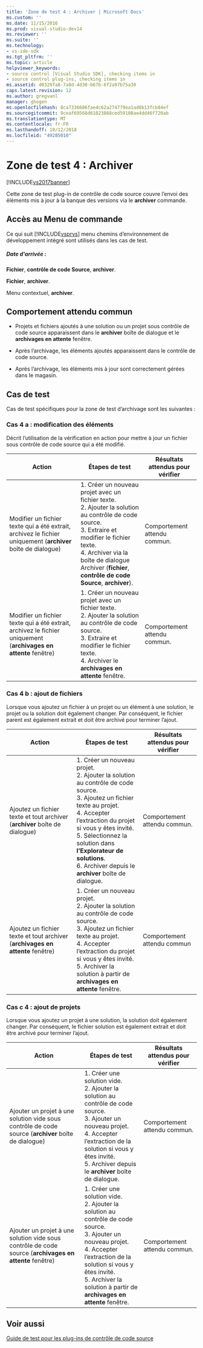```yaml
---
title: 'Zone de test 4 : Archiver | Microsoft Docs'
ms.custom: ''
ms.date: 11/15/2016
ms.prod: visual-studio-dev14
ms.reviewer: ''
ms.suite: ''
ms.technology:
- vs-ide-sdk
ms.tgt_pltfrm: ''
ms.topic: article
helpviewer_keywords:
- source control [Visual Studio SDK], checking items in
- source control plug-ins, checking items in
ms.assetid: d0329fa8-7a8d-4d30-b67b-6f2a97b75a30
caps.latest.revision: 12
ms.author: gregvanl
manager: ghogen
ms.openlocfilehash: 8ca7336686fae4c62a274779ea1ad8b13fcb84ef
ms.sourcegitcommit: 9ceaf69568d61023868ced59108ae4dd46f720ab
ms.translationtype: MT
ms.contentlocale: fr-FR
ms.lasthandoff: 10/12/2018
ms.locfileid: "49285010"
---
```

# <a name="test-area-4-check-in"></a>Zone de test 4 : Archiver
[!INCLUDE[vs2017banner](../../includes/vs2017banner.md)]

Cette zone de test plug-in de contrôle de code source couvre l’envoi des éléments mis à jour à la banque des versions via le **archiver** commande.  
  
## <a name="command-menu-access"></a>Accès au Menu de commande  
 Ce qui suit [!INCLUDE[vsprvs](../../includes/vsprvs-md.md)] menu chemins d’environnement de développement intégré sont utilisés dans les cas de test.  
  
##### <a name="check-in"></a>Date d'arrivée :  
 **Fichier**, **contrôle de code Source**, **archiver**.  
  
 **Fichier**, **archiver**.  
  
 Menu contextuel, **archiver**.  
  
## <a name="common-expected-behavior"></a>Comportement attendu commun  
  
-   Projets et fichiers ajoutés à une solution ou un projet sous contrôle de code source apparaissent dans le **archiver** boîte de dialogue et le **archivages en attente** fenêtre.  
  
-   Après l’archivage, les éléments ajoutés apparaissent dans le contrôle de code source.  
  
-   Après l’archivage, les éléments mis à jour sont correctement gérées dans le magasin.  
  
## <a name="test-cases"></a>Cas de test  
 Cas de test spécifiques pour la zone de test d’archivage sont les suivantes :  
  
### <a name="case-4a-modified-items"></a>Cas 4 a : modification des éléments  
 Décrit l’utilisation de la vérification en action pour mettre à jour un fichier sous contrôle de code source qui a été modifié.  
  
|Action|Étapes de test|Résultats attendus pour vérifier|  
|------------|----------------|--------------------------------|  
|Modifier un fichier texte qui a été extrait, archivez le fichier uniquement (**archiver** boîte de dialogue)|1.  Créer un nouveau projet avec un fichier texte.<br />2.  Ajouter la solution au contrôle de code source.<br />3.  Extraire et modifier le fichier texte.<br />4.  Archiver via la boîte de dialogue Archiver (**fichier**, **contrôle de code Source**, **archiver**).|Comportement attendu commun.|  
|Modifier un fichier texte qui a été extrait, archivez le fichier uniquement (**archivages en attente** fenêtre)|1.  Créer un nouveau projet avec un fichier texte.<br />2.  Ajouter la solution au contrôle de code source.<br />3.  Extraire et modifier le fichier texte.<br />4.  Archiver le **archivages en attente** fenêtre.|Comportement attendu commun.|  
  
### <a name="case-4b-adding-files"></a>Cas 4 b : ajout de fichiers  
 Lorsque vous ajoutez un fichier à un projet ou un élément à une solution, le projet ou la solution doit également changer. Par conséquent, le fichier parent est également extrait et doit être archivé pour terminer l’ajout.  
  
|Action|Étapes de test|Résultats attendus pour vérifier|  
|------------|----------------|--------------------------------|  
|Ajoutez un fichier texte et tout archiver (**archiver** boîte de dialogue)|1.  Créer un nouveau projet.<br />2.  Ajouter la solution au contrôle de code source.<br />3.  Ajoutez un fichier texte au projet.<br />4.  Accepter l’extraction du projet si vous y êtes invité.<br />5.  Sélectionnez la solution dans **l’Explorateur de solutions**.<br />6.  Archiver depuis le **archiver** boîte de dialogue.|Comportement attendu commun.|  
|Ajoutez un fichier texte et tout archiver (**archivages en attente** fenêtre)|1.  Créer un nouveau projet.<br />2.  Ajouter la solution au contrôle de code source.<br />3.  Ajoutez un fichier texte au projet.<br />4.  Accepter l’extraction du projet si vous y êtes invité.<br />5.  Archiver la solution à partir de **archivages en attente** fenêtre.|Comportement attendu commun|  
  
### <a name="case-4c-adding-projects"></a>Cas c 4 : ajout de projets  
 Lorsque vous ajoutez un projet à une solution, la solution doit également changer. Par conséquent, le fichier solution est également extrait et doit être archivé pour terminer l’ajout.  
  
|Action|Étapes de test|Résultats attendus pour vérifier|  
|------------|----------------|--------------------------------|  
|Ajouter un projet à une solution vide sous contrôle de code source (**archiver** boîte de dialogue)|1.  Créer une solution vide.<br />2.  Ajouter la solution au contrôle de code source.<br />3.  Ajouter un nouveau projet.<br />4.  Accepter l’extraction de la solution si vous y êtes invité.<br />5.  Archiver depuis le **archiver** boîte de dialogue.|Comportement attendu commun.|  
|Ajouter un projet à une solution vide sous contrôle de code source (**archivages en attente** fenêtre)|1.  Créer une solution vide.<br />2.  Ajouter la solution au contrôle de code source.<br />3.  Ajouter un nouveau projet.<br />4.  Accepter l’extraction de la solution si vous y êtes invité.<br />5.  Archiver la solution à partir de **archivages en attente** fenêtre.|Comportement attendu commun.|  
  
## <a name="see-also"></a>Voir aussi  
 [Guide de test pour les plug-ins de contrôle de code source](../../extensibility/internals/test-guide-for-source-control-plug-ins.md)

